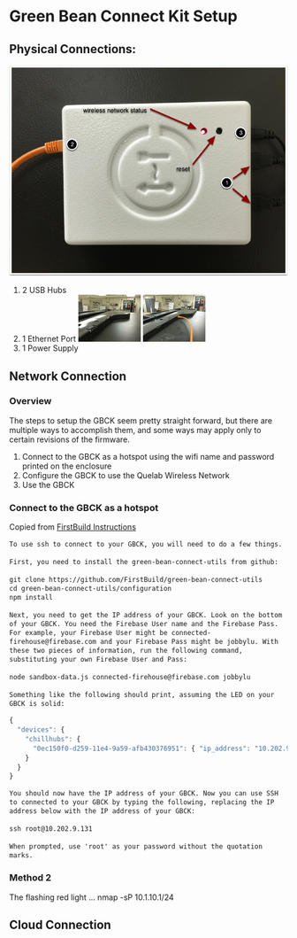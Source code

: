 # Green Bean Connect Kit Setup

## Physical Connections:
![gbck_top](images/gbck_top.jpg)

1. 2 USB Hubs 
2. 1 Ethernet Port ![no_plug](images/refrigerator_top.jpg) ![plug](images/refrigerator_top_with_plug.jpg)
3. 1 Power Supply 

## Network Connection
### Overview
The steps to setup the GBCK seem pretty straight forward, but there are multiple ways to accomplish them, and some ways may apply only to certain revisions of the firmware.

1. Connect to the GBCK as a hotspot using the wifi name and password printed on the enclosure
2. Configure the GBCK to use the Quelab Wireless Network
3. Use the GBCK

### Connect to the GBCK as a hotspot
Copied from [FirstBuild Instructions](https://firstbuild.com/mylescaley/green-bean-connect-kit/activity/)

```
To use ssh to connect to your GBCK, you will need to do a few things.

First, you need to install the green-bean-connect-utils from github:

git clone https://github.com/FirstBuild/green-bean-connect-utils
cd green-bean-connect-utils/configuration
npm install

Next, you need to get the IP address of your GBCK. Look on the bottom of your GBCK. You need the Firebase User name and the Firebase Pass. For example, your Firebase User might be connected-firehouse@firebase.com and your Firebase Pass might be jobbylu. With these two pieces of information, run the following command, substituting your own Firebase User and Pass:

node sandbox-data.js connected-firehouse@firebase.com jobbylu

Something like the following should print, assuming the LED on your GBCK is solid:
```

```javascript
{
  "devices": {
    "chillhubs": {
      "0ec150f0-d259-11e4-9a59-afb430376951": { "ip_address": "10.202.9.131" }
    }
  }
}
```

```
You should now have the IP address of your GBCK. Now you can use SSH to connected to your GBCK by typing the following, replacing the IP address below with the IP address of your GBCK:

ssh root@10.202.9.131

When prompted, use 'root' as your password without the quotation marks.
```

### Method 2

The flashing red light ...
nmap -sP 10.1.10.1/24

## Cloud Connection


